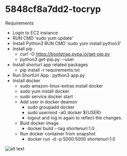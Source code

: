 # 5848cf8a7dd2-tocryp
Requirements

* Login to EC2 instance
* RUN CMD 'sudo yum update'
* Install Python3 RUN CMD 'sudo yum install python3'
* Install pip : 
    *   curl -O https://bootstrap.pypa.io/get-pip.py
    *   python3 get-pip.py --user
* Install shorturl app related packages
    * pip install -r requirements.txt
* Run ShortUrl App : python3 app.py
* Install docker
    * sudo amazon-linux-extras install docker   
    * sudo yum install docker 
    * sudo service docker start
    * Add user in docker deamon
        * sudo groupadd docker
        * sudo usermod -aG docker ${USER}
        * logout and log in again to reflect the changes.
    * Buid docker image
        *  docker build --tag shortenurl:1.0 .
    * Run docker container from snapshot
        *  docker run -d -p 5000:5000 shortenurl:1.0


![alt text](https://github.com/chaudharyssud/5848cf8a7dd2-tocryp/blob/main/Systemdesign.PNG?raw=true)
 
